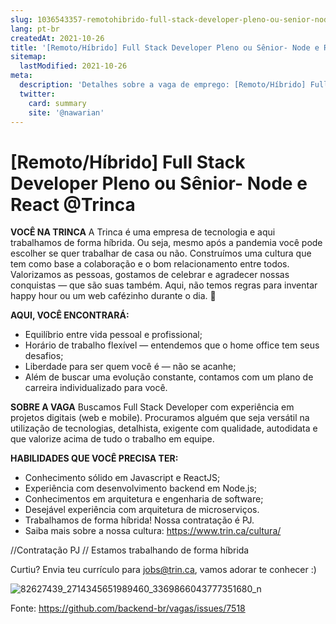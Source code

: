 ```yaml
---
slug: 1036543357-remotohibrido-full-stack-developer-pleno-ou-senior-node-e-react-at-trinca
lang: pt-br
createdAt: 2021-10-26
title: '[Remoto/Híbrido] Full Stack Developer Pleno ou Sênior- Node e React @Trinca - Vaga de Emprego'
sitemap:
  lastModified: 2021-10-26
meta:
  description: 'Detalhes sobre a vaga de emprego: [Remoto/Híbrido] Full Stack Developer Pleno ou Sênior- Node e React @Trinca'
  twitter:
    card: summary
    site: '@nawarian'
---
```


# [Remoto/Híbrido] Full Stack Developer Pleno ou Sênior- Node e React @Trinca

**VOCÊ NA TRINCA**
A Trinca é uma empresa de tecnologia e aqui trabalhamos de forma híbrida. Ou seja, mesmo após a pandemia você pode escolher se quer trabalhar de casa ou não. Construímos uma cultura que tem como base a colaboração e o bom relacionamento entre todos.
Valorizamos as pessoas, gostamos de celebrar e agradecer nossas conquistas — que são suas também. Aqui, não temos regras para inventar happy hour ou um web cafézinho durante o dia. 💚

**AQUI, VOCÊ ENCONTRARÁ:**

- Equilíbrio entre vida pessoal e profissional;
- Horário de trabalho flexível — entendemos que o home office tem seus desafios;
- Liberdade para ser quem você é — não se acanhe;
- Além de buscar uma evolução constante, contamos com um plano de carreira individualizado para você.

**SOBRE A VAGA**
Buscamos Full Stack Developer com experiência em projetos digitais (web e mobile). Procuramos alguém que seja versátil na utilização de tecnologias, detalhista, exigente com qualidade, autodidata e que valorize acima de tudo o trabalho em equipe.

**HABILIDADES QUE VOCÊ PRECISA TER:**

- Conhecimento sólido em Javascript e ReactJS;
- Experiência com desenvolvimento backend em Node.js;
- Conhecimentos em arquitetura e engenharia de software;
- Desejável experiência com arquitetura de microserviços.
- Trabalhamos de forma híbrida! Nossa contratação é PJ.
- Saiba mais sobre a nossa cultura: https://www.trin.ca/cultura/

//Contratação PJ 
// Estamos trabalhando de forma híbrida

Curtiu? Envia teu currículo para jobs@trin.ca, vamos adorar te conhecer :)

![82627439_2714345651989460_3369866043777351680_n](https://user-images.githubusercontent.com/66493175/138926664-e8532bba-16a2-4972-8afd-43b570b7dded.jpg)



Fonte: https://github.com/backend-br/vagas/issues/7518